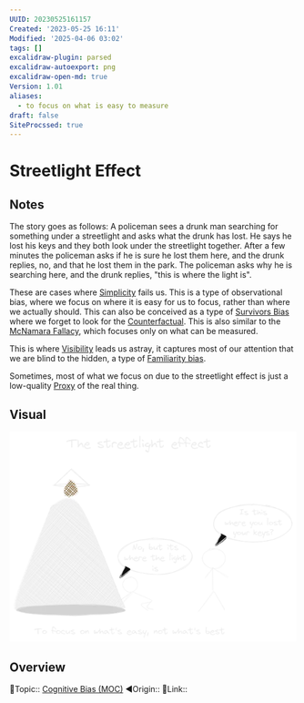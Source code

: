```yaml
---
UUID: 20230525161157
Created: '2023-05-25 16:11'
Modified: '2025-04-06 03:02'
tags: []
excalidraw-plugin: parsed
excalidraw-autoexport: png
excalidraw-open-md: true
Version: 1.01
aliases:
  - to focus on what is easy to measure
draft: false
SiteProcssed: true
---
```


# Streetlight Effect

## Notes

The story goes as follows:
A policeman sees a drunk man searching for something under a streetlight and asks what the drunk has lost. He says he lost his keys and they both look under the streetlight together. After a few minutes the policeman asks if he is sure he lost them here, and the drunk replies, no, and that he lost them in the park. The policeman asks why he is searching here, and the drunk replies, "this is where the light is".

These are cases where [Simplicity](/notes/simplicity.md) fails us. This is a type of observational bias, where we focus on where it is easy for us to focus, rather than where we actually should. This can also be conceived as a type of [Survivors Bias](/notes/survivors-bias.md) where we forget to look for the [Counterfactual](/notes/counterfactual.md). This is also similar to the [McNamara Fallacy](/notes/mcnamara-fallacy.md), which focuses only on what can be measured.

This is where [Visibility](/notes/visibility.md) leads us astray, it captures most of our attention that we are blind to the hidden, a type of [Familiarity bias](/notes/familiarity-bias.md).

Sometimes, most of what we focus on due to the streetlight effect is just a low-quality [Proxy](/notes/shallow-copy.md) of the real thing.

## Visual

![streetlight effect.webp](/notes/streetlight-effect.webp)

## Overview
🔼Topic:: [Cognitive Bias (MOC)](/mocs/cognitive-bias-moc.md)
◀Origin::
🔗Link::

